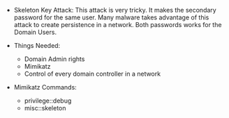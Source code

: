 - Skeleton Key Attack: This attack is very tricky. It makes the secondary password for the same user. Many malware takes advantage of this attack to create persistence in a network. Both passwords works for the Domain Users. 

- Things Needed:
  - Domain Admin rights
  - Mimikatz
  - Control of every domain controller in a network

- Mimikatz Commands:
  - privilege::debug 
  - misc::skeleton
